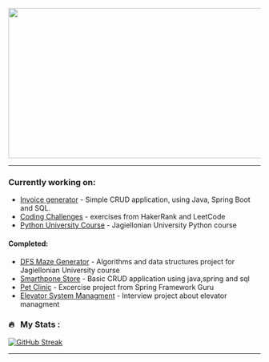 <p align="center"><img src="https://media.giphy.com/media/dWesBcTLavkZuG35MI/giphy.gif" width="600" height="300"  /></p>

---

### Currently working on:

 - [Invoice generator](https://github.com/muchovelli/Invoice-Generator) - Simple CRUD application, using Java, Spring Boot and SQL.
 - [Coding Challenges](https://github.com/muchovelli/Coding-Challenges) - exercises from HakerRank and LeetCode
 - [Python University Course](https://github.com/muchovelli/FAIS_Python) - Jagiellonian University Python course

#### Completed:
 - [DFS Maze Generator](https://github.com/muchovelli/DFS-Maze-Generator) - Algorithms and data structures project for Jagiellonian University course
 - [Smarthpone Store](https://github.com/muchovelli/SmartphoneStore) - Basic CRUD application using java,spring and sql
 - [Pet Clinic](https://github.com/muchovelli/Spring5-Pet-Clinic) - Excercise project from Spring Framework Guru
 - [Elevator System Managment](https://github.com/muchovelli/Elevator-Management-System) - Interview project about elevator managment

### 🔥 &nbsp; My Stats :
[![GitHub Streak](http://github-readme-streak-stats.herokuapp.com?user=muchovelli&theme=dark&background=000000)](https://git.io/streak-stats)

---


<!--
**muchovelli/muchovelli** is a ✨ _special_ ✨ repository because its `README.md` (this file) appears on your GitHub profile.

Here are some ideas to get you started:

- 🔭 I’m currently working on ...
- 🌱 I’m currently learning ...
- 👯 I’m looking to collaborate on ...
- 🤔 I’m looking for help with ...
- 💬 Ask me about ...
- 📫 How to reach me: ...
- 😄 Pronouns: ...
- ⚡ Fun fact: ...
-->

